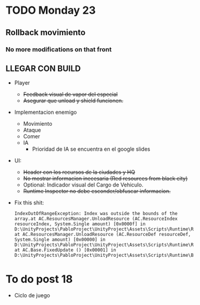 # TODO Monday 23

## Rollback movimiento
### No more modifications on that front

## LLEGAR CON BUILD

* Player
    * ~~Feedback visual de vapor del especial~~
    * ~~Asegurar que unload y shield funcionen.~~

* Implementacion enemigo
    * Movimiento
    * Ataque
    * Comer
    * IA
        * Prioridad de IA se encuentra en el google slides

* UI:
  * ~~Header con los recursos de la ciudades y HQ~~
  * ~~No mostrar informacion inecesaria (Red resources from black city)~~
  * Optional: Indicador visual del Cargo de Vehiculo.
  * ~~Runtime Inspector no debe esconder/obfuscar informacion.~~

* Fix this shit:

      IndexOutOfRangeException: Index was outside the bounds of the array.at AC.ResourcesManager.UnloadResource (AC.ResourceIndex resourceIndex, System.Single amount) [0x0000f] in D:\UnityProjects\PabloProject\UnityProject\Assets\Scripts\Runtime\ResourcesManager.cs:61 
      at AC.ResourcesManager.UnloadResource (AC.ResourceDef resourceDef, System.Single amount) [0x00000] in D:\UnityProjects\PabloProject\UnityProject\Assets\Scripts\Runtime\ResourcesManager.cs:53 
      at AC.Base.FixedUpdate () [0x00001] in D:\UnityProjects\PabloProject\UnityProject\Assets\Scripts\Runtime\Base.cs:48 

# To do post 18

* Ciclo de juego